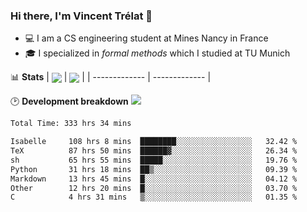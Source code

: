 ### Hi there, I'm Vincent Trélat 👋
 - 💻 I am a CS engineering student at Mines Nancy in France
 - 🎓 I specialized in *formal methods* which I studied at TU Munich

📊 **Stats**
| <img align="center" src="https://readme-stats.clckblog.space/api?username=VTrelat&show_icons=true&include_all_commits=true&theme=tokyonight&hide_border=true" /> | <img align="center" src="https://readme-stats.clckblog.space/api/top-langs/?username=VTrelat&layout=compact&theme=tokyonight&hide_border=true" /> |
| ------------- | ------------- |

🕑 **Development breakdown** ![](https://wakatime.com/badge/user/8d0110fb-6b70-4990-ab86-45c404715c2b.svg)
<!--START_SECTION:waka-->

```txt
Total Time: 333 hrs 34 mins

Isabelle     108 hrs 8 mins  ████████░░░░░░░░░░░░░░░░░   32.42 %
TeX          87 hrs 50 mins  ██████▓░░░░░░░░░░░░░░░░░░   26.34 %
sh           65 hrs 55 mins  █████░░░░░░░░░░░░░░░░░░░░   19.76 %
Python       31 hrs 18 mins  ██▒░░░░░░░░░░░░░░░░░░░░░░   09.39 %
Markdown     13 hrs 45 mins  █░░░░░░░░░░░░░░░░░░░░░░░░   04.12 %
Other        12 hrs 20 mins  █░░░░░░░░░░░░░░░░░░░░░░░░   03.70 %
C            4 hrs 31 mins   ▒░░░░░░░░░░░░░░░░░░░░░░░░   01.35 %
```

<!--END_SECTION:waka-->
